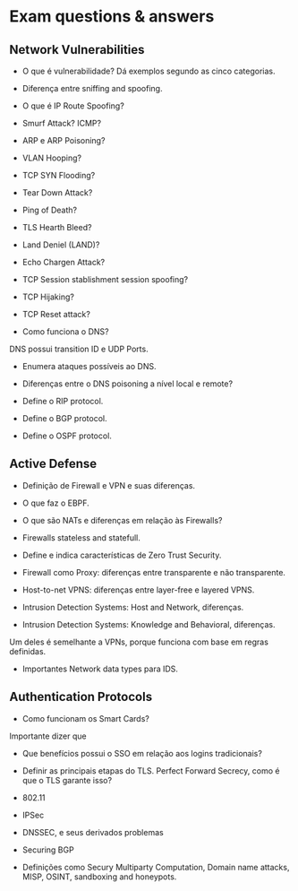 # Exam questions & answers

## Network Vulnerabilities

- O que é vulnerabilidade? Dá exemplos segundo as cinco categorias.

- Diferença entre sniffing and spoofing.

- O que é IP Route Spoofing?

- Smurf Attack? ICMP?

- ARP e ARP Poisoning?

- VLAN Hooping?

- TCP SYN Flooding?

- Tear Down Attack?

- Ping of Death?

- TLS Hearth Bleed?

- Land Deniel (LAND)?

- Echo Chargen Attack?

- TCP Session stablishment session spoofing?

- TCP Hijaking?

- TCP Reset attack?

- Como funciona o DNS?

DNS possui transition ID e UDP Ports.

- Enumera ataques possíveis ao DNS.

- Diferenças entre o DNS poisoning a nível local e remote?

- Define o RIP protocol.

- Define o BGP protocol.

- Define o OSPF protocol.

## Active Defense

- Definição de Firewall e VPN e suas diferenças.

- O que faz o EBPF.

- O que são NATs e diferenças em relação às Firewalls?

- Firewalls stateless and statefull.

- Define e indica características de Zero Trust Security.

- Firewall como Proxy: diferenças entre transparente e não transparente.

- Host-to-net VPNS: diferenças entre layer-free e layered VPNS.

- Intrusion Detection Systems: Host and Network, diferenças.

- Intrusion Detection Systems: Knowledge and Behavioral, diferenças.

Um deles é semelhante a VPNs, porque funciona com base em regras definidas.

- Importantes Network data types para IDS.
 
## Authentication Protocols

- Como funcionam os Smart Cards?

Importante dizer que 

- Que benefícios possui o SSO em relação aos logins tradicionais?

- Definir as principais etapas do TLS. Perfect Forward Secrecy, como é que o TLS garante isso?

- 802.11

- IPSec

- DNSSEC, e seus derivados problemas

- Securing BGP

- Definições como Secury Multiparty Computation, Domain name attacks, MISP, OSINT, sandboxing and honeypots.